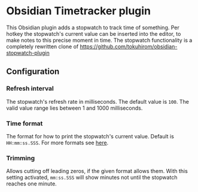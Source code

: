 # Obsidian Timetracker plugin

This Obsidian plugin adds a stopwatch to track time of something. Per hotkey the stopwatch's current value can be inserted into the editor, to make notes to 
this precise moment in time.
The stopwatch functionality is a completely rewritten clone of https://github.com/tokuhirom/obsidian-stopwatch-plugin

## Configuration

### Refresh interval

The stopwatch's refresh rate in milliseconds. The default value is `100`. The valid value range lies between 1 and 1000 milliseconds.

### Time format

The format for how to print the stopwatch's current value. Default is `HH:mm:ss.SSS`. For more formats see [here](https://github.com/jsmreese/moment-duration-format#template-string). 

### Trimming

Allows cutting off leading zeros, if the given format allows them. With this setting activated, `mm:ss.SSS` will show minutes not until the stopwatch reaches one minute.
